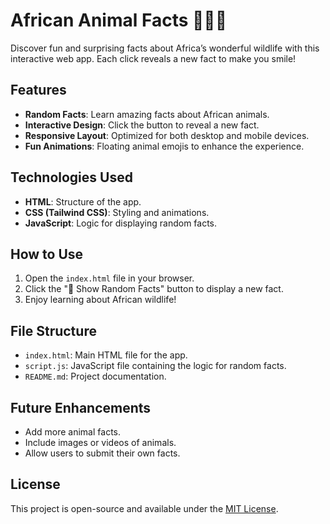 # African Animal Facts 🐘🦁🐒

Discover fun and surprising facts about Africa’s wonderful wildlife with this interactive web app. Each click reveals a new fact to make you smile!

## Features
- **Random Facts**: Learn amazing facts about African animals.
- **Interactive Design**: Click the button to reveal a new fact.
- **Responsive Layout**: Optimized for both desktop and mobile devices.
- **Fun Animations**: Floating animal emojis to enhance the experience.

## Technologies Used
- **HTML**: Structure of the app.
- **CSS (Tailwind CSS)**: Styling and animations.
- **JavaScript**: Logic for displaying random facts.

## How to Use
1. Open the `index.html` file in your browser.
2. Click the "🎉 Show Random Facts" button to display a new fact.
3. Enjoy learning about African wildlife!

## File Structure
- `index.html`: Main HTML file for the app.
- `script.js`: JavaScript file containing the logic for random facts.
- `README.md`: Project documentation.

## Future Enhancements
- Add more animal facts.
- Include images or videos of animals.
- Allow users to submit their own facts.

## License
This project is open-source and available under the [MIT License](LICENSE).
